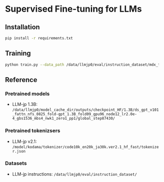 # Supervised Fine-tuning for LLMs

## Installation

```bash
pip install -r requirements.txt
```

## Training

```bash
python train.py --data_path /data/llmjp0/eval/instruction_dataset/mdx_format --model_name_or_path /data/llmjp0/model_cache_dir/outputs/checkpoint_HF/1.3B/ds_gpt_v101_fattn_nfs_0825_fold-gpt_1.3B_fold09_gpu96_node12_lr2.0e-4_gbs1536_mbs4_nwk1_zero1_pp1/global_step87430/ --tokenizer_name_or_path /model/kodama/tokenizer/code10k_en20k_ja30k.ver2.1_hf_fast_saved --output_dir /model/kiyomaru/tuning/sft/sandbox
```

## Reference

### Pretrained models

- LLM-jp 1.3B: `/data/llmjp0/model_cache_dir/outputs/checkpoint_HF/1.3B/ds_gpt_v101_fattn_nfs_0825_fold-gpt_1.3B_fold09_gpu96_node12_lr2.0e-4_gbs1536_mbs4_nwk1_zero1_pp1/global_step87430/`

### Pretrained tokenizsers

- LLM-jp v2.1: `/model/kodama/tokenizer/code10k_en20k_ja30k.ver2.1_hf_fast/tokenizer.json`

### Datasets

- LLM-jp instructions: `/data/llmjp0/eval/instruction_dataset/`
